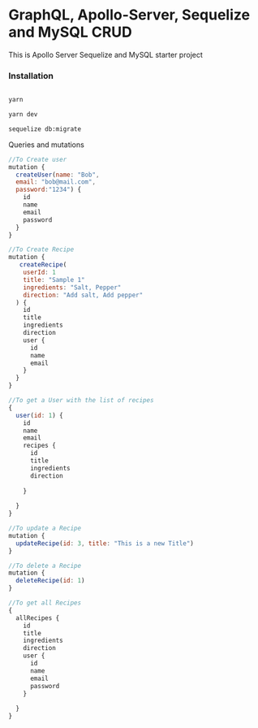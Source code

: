 # GraphQL, Apollo-Server, Sequelize and MySQL CRUD

This is Apollo Server Sequelize and MySQL starter project 
### Installation
```bash

yarn 

yarn dev

sequelize db:migrate
```
Queries and mutations
```javascript
//To Create user
mutation {
  createUser(name: "Bob", 
  email: "bob@mail.com", 
  password:"1234") {
    id
    name
    email
    password
  }
}

//To Create Recipe
mutation {
   createRecipe(
    userId: 1
    title: "Sample 1"
    ingredients: "Salt, Pepper"
    direction: "Add salt, Add pepper"
  ) {
    id
    title
    ingredients
    direction
    user {
      id
      name
      email
    }
  }
}

//To get a User with the list of recipes
{
  user(id: 1) {
    id
    name
    email
    recipes {
      id
      title
      ingredients
      direction
      
    }
    
  }
}

//To update a Recipe
mutation {
  updateRecipe(id: 3, title: "This is a new Title")
}

//To delete a Recipe
mutation {
  deleteRecipe(id: 1) 
}

//To get all Recipes
{
  allRecipes {
    id
    title
    ingredients
    direction
    user {
      id
      name
      email
      password
    }
    
  }
}

```